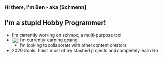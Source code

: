 ### Hi there, I'm Ben - aka [Schmenn]

## I'm a stupid Hobby Programmer!
- I'm currently working on schmox, a multi-purpose tool
- [<img align="left" alt="golang.org" width="22px" src="https://user-images.githubusercontent.com/3613230/41752586-476b0b24-7596-11e8-95fe-8fd3faa21e8a.png"/>][golang]I'm currently learning golang
- I'm looking to collaborate with other content creators
- 2020 Goals: finish most of my stashed projects and completely learn Go


 [golang]: https://golang.org/